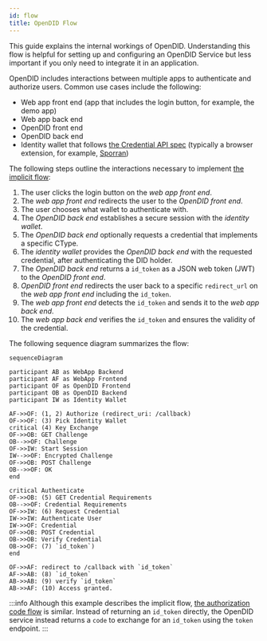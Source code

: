 ```yaml
---
id: flow
title: OpenDID Flow
---
```


This guide explains the internal workings of OpenDID.
Understanding this flow is helpful for setting up and configuring an OpenDID Service but less important if you only need to integrate it in an application.

OpenDID includes interactions between multiple apps to authenticate and authorize users.
Common use cases include the following:

-   Web app front end (app that includes the login button, for example, the demo app)
-   Web app back end
-   OpenDID front end
-   OpenDID back end
-   Identity wallet that follows [the Credential API spec](https://github.com/KILTprotocol/spec-ext-credential-api) (typically a browser extension, for example, [Sporran](https://www.sporran.org/))

The following steps outline the interactions necessary to implement [the implicit flow](https://openid.net/specs/openid-connect-core-1_0.html#ImplicitFlowAuth):

1. The user clicks the login button on the _web app front end_.
2. The _web app front end_ redirects the user to the _OpenDID front end_.
3. The user chooses what wallet to authenticate with.
4. The _OpenDID back end_ establishes a secure session with the _identity wallet_.
5. The _OpenDID back end_ optionally requests a credential that implements a specific CType.
6. The _identity wallet_ provides the _OpenDID back end_ with the requested credential, after authenticating the DID holder.
7. The _OpenDID back end_ returns a `id_token` as a JSON web token (JWT) to the _OpenDID front end_.
8. _OpenDID front end_ redirects the user back to a specific `redirect_url` on the _web app front end_ including the `id_token`.
9. The _web app front end_ detects the `id_token` and sends it to the _web app back end_.
10. The _web app back end_ verifies the `id_token` and ensures the validity of the credential.

The following sequence diagram summarizes the flow:

```mermaid
sequenceDiagram

participant AB as WebApp Backend
participant AF as WebApp Frontend
participant OF as OpenDID Frontend
participant OB as OpenDID Backend
participant IW as Identity Wallet

AF->>OF: (1, 2) Authorize (redirect_uri: /callback)
OF->>OF: (3) Pick Identity Wallet
critical (4) Key Exchange
OF->>OB: GET Challenge
OB-->>OF: Challenge
OF->>IW: Start Session
IW-->>OF: Encrypted Challenge
OF->>OB: POST Challenge
OB-->>OF: OK
end

critical Authenticate
OF->>OB: (5) GET Credential Requirements
OB-->>OF: Credential Requirements
OF->>IW: (6) Request Credential
IW->>IW: Authenticate User
IW->>OF: Credential
OF->>OB: POST Credential
OB->>OB: Verify Credential
OB->>OF: (7) `id_token`)
end

OF->>AF: redirect to /callback with `id_token`
AF->>AB: (8) `id_token`
AB->>AB: (9) verify `id_token`
AB->>AF: (10) Access granted.

```

:::info
Although this example describes the implicit flow, [the authorization code flow](https://openid.net/specs/openid-connect-core-1_0.html#CodeFlowAuth) is similar.
Instead of returning an `id_token` directly, the OpenDID service instead returns a `code` to exchange for an `id_token` using the `token` endpoint.
:::
